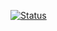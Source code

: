 [![Status](https://healthchecks.io/badge/5cdf8090-efef-4724-bdba-0a1993/7BH48tYJ-2/dashboard-caching.svg)](https://healthchecks.io/badge/5cdf8090-efef-4724-bdba-0a1993/7BH48tYJ-2/dashboard-caching.svg)
